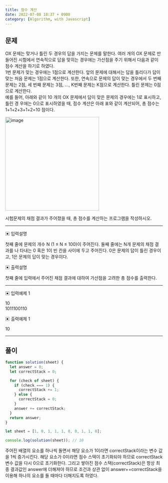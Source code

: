 ```yaml
---
title: 점수 계산
date: 2022-07-08 18:37 + 0900
category: [Algorithm, with Javascript]
---
```


## 문제

OX 문제는 맞거나 틀린 두 경우의 답을 가지는 문제를 말한다. 여러 개의 OX 문제로 만들어진 시험에서 연속적으로 답을 맞히는 경우에는 가산점을 주기 위해서 다음과 같이 점수 계산을 하기로 하였다.  
1번 문제가 맞는 경우에는 1점으로 계산한다. 앞의 문제에 대해서는 답을 틀리다가 답이 맞는 처음 문제는 1점으로 계산한다. 또한, 연속으로 문제의 답이 맞는 경우에서 두 번째 문제는 2점, 세 번째 문제는 3점, ..., K번째 문제는 K점으로 계산한다. 틀린 문제는 0점으로 계산한다.  
예를 들어, 아래와 같이 10 개의 OX 문제에서 답이 맞은 문제의 경우에는 1로 표시하고, 틀린 경 우에는 0으로 표시하였을 때, 점수 계산은 아래 표와 같이 계산되어, 총 점수는 1+1+2+3+1+2=10 점이다.

<img width="300" alt="image" src="https://user-images.githubusercontent.com/64947440/177959814-9296ed7b-871f-45a0-80dc-ef64dbf3c36b.png">

시험문제의 채점 결과가 주어졌을 때, 총 점수를 계산하는 프로그램을 작성하시오.

<hr>

▣ 입력설명

첫째 줄에 문제의 개수 N (1 ≤ N ≤ 100)이 주어진다. 둘째 줄에는 N개 문제의 채점 결과를 나 타내는 0 혹은 1이 빈 칸을 사이에 두고 주어진다. 0은 문제의 답이 틀린 경우이고, 1은 문제의 답이 맞는 경우이다.

▣ 출력설명

첫째 줄에 입력에서 주어진 채점 결과에 대하여 가산점을 고려한 총 점수를 출력한다.

<hr>

▣ 입력예제 1

10  
1011100110

▣ 출력예제 1

10

<hr>

## 풀이

```js
function solution(sheet) {
  let answer = 0;
  let correctStack = 0;

  for (check of sheet) {
    if (check === 1) {
      correctStack += 1;
    } else {
      correctStack = 0;
    }
    answer += correctStack;
  }
  return answer;
}

let sheet = [1, 0, 1, 1, 1, 0, 0, 1, 1, 0];

console.log(solution(sheet)); // 10
```

주어진 배열의 요소를 하나씩 돌면서 해당 요소가 1이라면 correctStack이라는 변수 값을 1씩 증가시킨다. 해당 요소가 0이라면 점수 스택이 초기화되야 하므로 correctStack 변수 값을 다시 0으로 초기화한다. 그리고 쌓아진 점수 스택(correctStack)은 항상 최종 결과값인 answer에 더해져야 하므로 조건과 상관 없이 answer+=correctStack을 이용해 하나의 요소를 돌 때마다 더해지도록 하였다.
